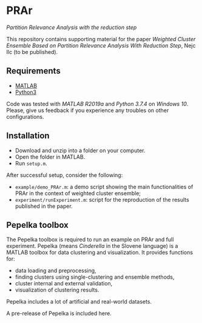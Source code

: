 # PRAr
_Partition Relevance Analysis with the reduction step_

This repository contains supporting material for the paper 
*Weighted Cluster Ensemble Based on Partition Relevance Analysis With Reduction Step*, Nejc Ilc (to be published).

## Requirements

- [MATLAB](https://www.mathworks.com/products/matlab.html)
- [Python3](https://www.python.org/downloads/)

Code was tested with *MATLAB R2019a* and *Python 3.7.4* on *Windows 10*. 
Please, give us feedback if you experience any troubles on other configurations.

## Installation

- Download and unzip into a folder on your computer.
- Open the folder in MATLAB.
- Run `setup.m`.

After successful setup, consider the following:
- `example/demo_PRAr.m`: a demo script showing the main functionalities of PRAr in the context of weighted cluster ensemble;
- `experiment/runExperiment.m`: script for the reproduction of the results published in the paper.


## Pepelka toolbox

The Pepelka toolbox is required to run an example on PRAr and full experiment. 
Pepelka (means *Cinderella* in the Slovene language) is a MATLAB toolbox for data clustering and visualization.
It provides functions for: 
- data loading and preprocessing, 
- finding clusters using single-clustering and ensemble methods,
- cluster internal and external validation,
- visualization of clustering results.

Pepelka includes a lot of artificial and real-world datasets. 

A pre-release of Pepelka is included here.
